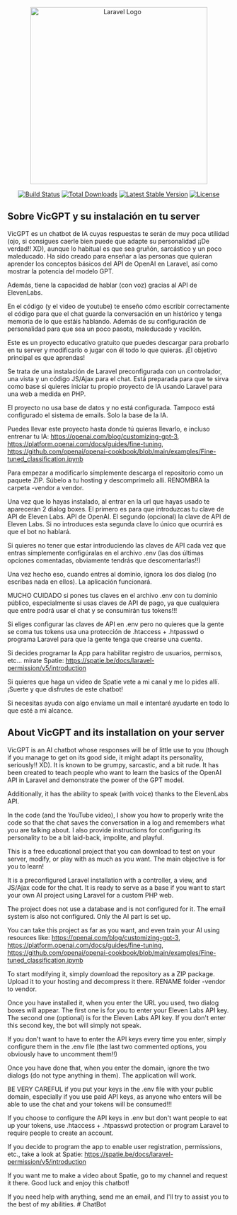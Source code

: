 <p align="center"><a href="https://laravel.com" target="_blank"><img src="https://raw.githubusercontent.com/laravel/art/master/logo-lockup/5%20SVG/2%20CMYK/1%20Full%20Color/laravel-logolockup-cmyk-red.svg" width="400" alt="Laravel Logo"></a></p>

<p align="center">
<a href="https://github.com/laravel/framework/actions"><img src="https://github.com/laravel/framework/workflows/tests/badge.svg" alt="Build Status"></a>
<a href="https://packagist.org/packages/laravel/framework"><img src="https://img.shields.io/packagist/dt/laravel/framework" alt="Total Downloads"></a>
<a href="https://packagist.org/packages/laravel/framework"><img src="https://img.shields.io/packagist/v/laravel/framework" alt="Latest Stable Version"></a>
<a href="https://packagist.org/packages/laravel/framework"><img src="https://img.shields.io/packagist/l/laravel/framework" alt="License"></a>
</p>

## Sobre VicGPT y su instalación en tu server

VicGPT es un chatbot de IA cuyas respuestas te serán de muy poca utilidad (ojo, si consigues caerle bien puede que adapte su personalidad ¡¡De verdad!! XD), aunque lo habitual es que sea gruñón, sarcástico y un poco maleducado. Ha sido creado para enseñar a las personas que quieran aprender los conceptos básicos del API de OpenAI en Laravel, así como mostrar la potencia del modelo GPT.

Además, tiene la capacidad de hablar (con voz) gracias al API de ElevenLabs.

En el código (y el video de youtube) te enseño cómo escribir correctamente el código para que el chat guarde la conversación en un histórico y tenga memoria de lo que estáis hablando. Además de su configuración de personalidad para que sea un poco pasota, maleducado y vacilón. 

Este es un proyecto educativo gratuito que puedes descargar para probarlo en tu server y modificarlo o jugar con él todo lo que quieras. ¡El objetivo principal es que aprendas!

Se trata de una instalación de Laravel preconfigurada con un controlador, una vista y un código JS/Ajax para el chat. Está preparada para que te sirva como base si quieres iniciar tu propio proyecto de IA usando Laravel para una web a medida en PHP.

El proyecto no usa base de datos y no está configurada. Tampoco está configurado el sistema de emails. Solo la base de la IA.

Puedes llevar este proyecto hasta donde tú quieras llevarlo, e incluso entrenar tu IA: https://openai.com/blog/customizing-gpt-3, https://platform.openai.com/docs/guides/fine-tuning, https://github.com/openai/openai-cookbook/blob/main/examples/Fine-tuned_classification.ipynb

Para empezar a modificarlo símplemente descarga el repositorio como un paquete ZIP. Súbelo a tu hosting y descomprímelo allí. RENOMBRA la carpeta -vendor a vendor.

Una vez que lo hayas instalado, al entrar en la url que hayas usado te aparecerán 2 dialog boxes. El primero es para que introduzcas tu clave de API de Eleven Labs. API de OpenAI. El segundo (opcional) la clave de API de Eleven Labs. Si no introduces esta segunda clave lo único que ocurrirá es que el bot no hablará.

Si quieres no tener que estar introduciendo las claves de API cada vez que entras símplemente configúralas en el archivo .env (las dos últimas opciones comentadas, obviamente tendrás que descomentarlas!!)

Una vez hecho eso, cuando entres al dominio, ignora los dos dialog (no escribas nada en ellos). La aplicación funcionará.

MUCHO CUIDADO si pones tus claves en el archivo .env con tu dominio público, especialmente si usas claves de API de pago, ya que cualquiera que entre podrá usar el chat y se consumirán tus tokens!!!

Si eliges configurar las claves de API en .env pero no quieres que la gente se coma tus tokens usa una protección de .htaccess + .htpasswd o programa Laravel para que la gente tenga que crearse una cuenta.

Si decides programar la App para habilitar registro de usuarios, permisos, etc... mírate Spatie: https://spatie.be/docs/laravel-permission/v5/introduction

Si quieres que haga un video de Spatie vete a mi canal y me lo pides allí. ¡Suerte y que disfrutes de este chatbot!

Si necesitas ayuda con algo envíame un mail e intentaré ayudarte en todo lo que esté a mi alcance.

## About VicGPT and its installation on your server

VicGPT is an AI chatbot whose responses will be of little use to you (though if you manage to get on its good side, it might adapt its personality, seriously!! XD). It is known to be grumpy, sarcastic, and a bit rude. It has been created to teach people who want to learn the basics of the OpenAI API in Laravel and demonstrate the power of the GPT model.

Additionally, it has the ability to speak (with voice) thanks to the ElevenLabs API.

In the code (and the YouTube video), I show you how to properly write the code so that the chat saves the conversation in a log and remembers what you are talking about. I also provide instructions for configuring its personality to be a bit laid-back, impolite, and playful.

This is a free educational project that you can download to test on your server, modify, or play with as much as you want. The main objective is for you to learn!

It is a preconfigured Laravel installation with a controller, a view, and JS/Ajax code for the chat. It is ready to serve as a base if you want to start your own AI project using Laravel for a custom PHP web.

The project does not use a database and is not configured for it. The email system is also not configured. Only the AI part is set up.

You can take this project as far as you want, and even train your AI using resources like: https://openai.com/blog/customizing-gpt-3, https://platform.openai.com/docs/guides/fine-tuning, https://github.com/openai/openai-cookbook/blob/main/examples/Fine-tuned_classification.ipynb

To start modifying it, simply download the repository as a ZIP package. Upload it to your hosting and decompress it there. RENAME folder -vendor to vendor.

Once you have installed it, when you enter the URL you used, two dialog boxes will appear. The first one is for you to enter your Eleven Labs API key. The second one (optional) is for the Eleven Labs API key. If you don't enter this second key, the bot will simply not speak.

If you don't want to have to enter the API keys every time you enter, simply configure them in the .env file (the last two commented options, you obviously have to uncomment them!!)

Once you have done that, when you enter the domain, ignore the two dialogs (do not type anything in them). The application will work.

BE VERY CAREFUL if you put your keys in the .env file with your public domain, especially if you use paid API keys, as anyone who enters will be able to use the chat and your tokens will be consumed!!!

If you choose to configure the API keys in .env but don't want people to eat up your tokens, use .htaccess + .htpasswd protection or program Laravel to require people to create an account.

If you decide to program the app to enable user registration, permissions, etc., take a look at Spatie: https://spatie.be/docs/laravel-permission/v5/introduction

If you want me to make a video about Spatie, go to my channel and request it there. Good luck and enjoy this chatbot!

If you need help with anything, send me an email, and I'll try to assist you to the best of my abilities.
#   C h a t B o t  
 
